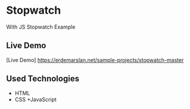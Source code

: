 # Stopwatch

With JS Stopwatch Example


## Live Demo

[Live Demo] https://erdemarslan.net/sample-projects/stopwatch-master


## Used Technologies 

+ HTML
+ CSS
+JavaScript
